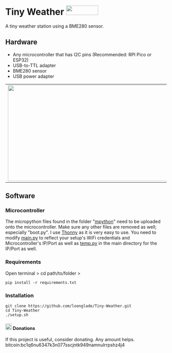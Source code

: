 # Tiny Weather <img src="https://github.com/loonglade/Weather/blob/main/images/temp.png" height="30px" width="100px">
 A tiny weather station using a BME280 sensor.

## Hardware
- Any microcontroller that has I2C pins (Recommended: RPI Pico or ESP32)
- USB-to-TTL adapter
- BME280 sensor
- USB power adapter

<table border="0">
  <td style="border: none;">
   <img src="https://github.com/loonglade/Weather/blob/main/images/IMG_0226.PNG" height="300px" width="550px">
  </td>
  <td style="border: none;">
   <img src="https://github.com/loonglade/Weather/blob/main/images/sensor_web.png">
  </td>
</table>

## Software
### Microcontroller
The micropython files found in the folder "<a href="https://github.com/loonglade/Weather/tree/main/mpython">mpython</a>" need to be uploaded onto the microcontroller. Make sure any other files are removed as well; especially "boot.py". I use <a href="https://thonny.org/">Thonny</a> as it is very easy to use. You need to modify <a href="https://github.com/loonglade/Weather/blob/main/mpython/main.py">main.py</a> to reflect your setup's WiFi credentials and Microcontroller's IP/Port as well as <a href="https://github.com/loonglade/Weather/blob/main/temp.py">temp.py</a> in the main directory for the IP/Port as well.
### Requirements
Open terminal > cd path/to/folder >

	pip install -r requirements.txt

### Installation
	git clone https://github.com/loonglade/Tiny-Weather.git
 	cd Tiny-Weather
  	./setup.sh

#### <img src="https://www.file-extensions.org/imgs/app-icon/128/10409/bitcoin-core-icon.png" width="20" height="20"> Donations </img>
If this project is useful, consider donating. Any amount helps.
bitcoin:bc1q6nu6347k3n077sscjntk949namnulrrpshz4j4
